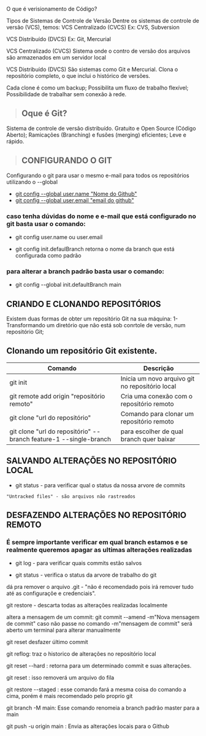 O que é verisionamento de Código?

Tipos de Sistemas de Controle de Versão
Dentre os sistemas de controle de versão (VCS), temos:
VCS Centralizado (CVCS)
Ex: CVS, Subversion

VCS Distribuído (DVCS)
Ex: Git, Mercurial


VCS Centralizado (CVCS)
Sistema onde o contro de versão dos arquivos são armazenados em um servidor local

VCS Distribuído (DVCS)
São sistemas como Git e Mercurial.
Clona o repositório completo, o que inclui o histórico de versões.

Cada clone é como um backup;
Possibilita um fluxo de trabalho flexível;
Possibilidade de trabalhar sem conexão à rede.

> ## Oque é Git?
Sistema de controle de versão distribuído.
Gratuito e Open Source (Código Aberto);
Ramicações (Branching) e fusões (merging) eficientes;
Leve e rápido.

> ## CONFIGURANDO O GIT
Configurando o git para usar o mesmo e-mail para todos os repositórios utilizando o --global
- [git config --global user.name "Nome do Github"](https://git-scm.com/docs/git-config)
- [git config --global user.email "email do github"](https://git-scm.com/docs/git-config)


### caso tenha dúvidas do nome e e-mail que está configurado no git basta usar o comando:
- git config user.name ou user.email

- git config init.defaulBranch
retorna o nome da branch que está configurada como padrão


### para alterar a branch padrão basta usar o comando:
- git config --global init.defaultBranch main


## CRIANDO E CLONANDO REPOSITÓRIOS
Existem duas formas de obter um repositório Git na sua máquina:
1-Transformando um diretório que não está sob conrtole de versão, num
repositório Git;

## Clonando um repositório Git existente.
| Comando | Descrição |
|----------|----------|
| git init | Inicia um novo arquivo git no repositório local |
| git remote add origin "repositório remoto" | Cria uma conexão com o repositório remoto |
| git clone "url do repositório" | Comando para clonar um repositório remoto |
| git clone "url do repositório" --branch feature-1 --single-branch | para escolher de qual branch quer baixar |

## SALVANDO ALTERAÇÕES NO REPOSITÓRIO LOCAL
- git status - para verificar qual o status da nossa arvore de commits
```
"Untracked files" - são arquivos não rastreados
```

## DESFAZENDO ALTERAÇÕES NO REPOSITÓRIO REMOTO

### É sempre importante verificar em qual branch estamos e se realmente queremos apagar as ultimas alterações realizadas
- git log - para verificar quais commits estão salvos

- git status - verifica o status da arvore de trabalho do git

dá pra remover o arquivo .git - "não é recomendado pois irá remover tudo até as configuraçõe e credenciais".


git restore - descarta todas as alterações realizadas localmente

altera a mensagem de um commit: git commit --amend -m"Nova mensagem de commit"
caso não passe no comando -m"mensagem de commit" será aberto um terminal para alterar manualmente

git reset desfazer último commit 

git reflog: traz o historico de alterações no repositório local

git reset --hard <hash do commit>: retorna para um determinado commit e suas alterações.

git reset <nome do arquivo>: isso removerá um arquivo do fila

git restore --staged <nome do arquivo>: esse comando fará a mesma coisa do comando a cima,
porém é mais recomendado pelo proprio git

git branch -M main: Esse comando renomeia a branch padrão master para a main


git push -u origin main : Envia as alterações locais para o Github
